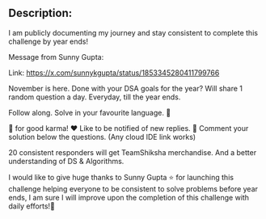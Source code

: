 ## Description:

I am publicly documenting my journey and stay consistent to complete this challenge by year ends!

Message from Sunny Gupta:

Link: https://x.com/sunnykgupta/status/1853345280411799766

November is here.
Done with your DSA goals for the year?
Will share 1 random question a day.
Everyday, till the year ends.

Follow along.
Solve in your favourite language. 🙌

🔂 for good karma!
♥️ Like to be notified of new replies.
📑 Comment your solution below the questions. (Any cloud IDE link works)

20 consistent responders will get TeamShiksha merchandise. And a better understanding of DS & Algorithms.

I would like to give huge thanks to Sunny Gupta ⭐ for launching this challenge helping everyone to be consistent to solve problems before year ends, I am sure I will improve upon the completion of this challenge with daily efforts!🧡
